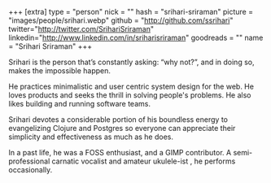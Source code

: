 +++
[extra]
type = "person"
nick = ""
hash = "srihari-sriraman"
picture = "images/people/srihari.webp"
github = "http://github.com/ssrihari"
twitter="http://twitter.com/SrihariSriraman"
linkedin="http://www.linkedin.com/in/sriharisriraman"
goodreads = ""
name = "Srihari Sriraman"
+++

<p class="text-black text-base leading-normal  md:text-xl lg:text-xl md:leading-snug font-light pb-4 md:pb-7">
    Srihari is the person that’s constantly asking: “why not?”, and in doing so, makes the impossible happen.
</p>
<p class="text-black text-base leading-normal  md:text-xl lg:text-xl md:leading-snug font-light pb-4 md:pb-7">
    He practices minimalistic and user centric system design for the web. He loves products and seeks the thrill in solving people's problems. He also likes building and running software teams.
</p>
<p class="text-black text-base leading-normal  md:text-xl lg:text-xl md:leading-snug font-light pb-4 md:pb-7">
    Srihari devotes a considerable portion of his boundless energy to evangelizing Clojure and Postgres so everyone can appreciate their simplicity and effectiveness as much as he does.
</p>
<p class="text-black text-base leading-normal  md:text-xl lg:text-xl md:leading-snug font-light pb-4 md:pb-7">
    In a past life, he was a FOSS enthusiast, and a GIMP contributor. A semi-professional carnatic vocalist and amateur ukulele-ist , he performs occasionally.
</p>

